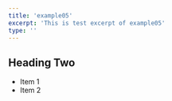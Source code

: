 ```yaml
---
title: 'example05'
excerpt: 'This is test excerpt of example05'
type: ''
---
```


## Heading Two

* Item 1
* Item 2